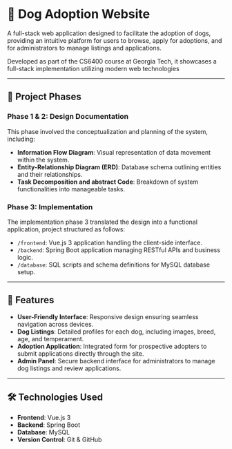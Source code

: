 # 🐾 Dog Adoption Website

A full-stack web application designed to facilitate the adoption of dogs, providing an intuitive platform for users to browse, apply for adoptions, and for administrators to manage listings and applications.

Developed as part of the CS6400 course at Georgia Tech, it showcases a full-stack implementation utilizing modern web technologies

---

## 📐 Project Phases

### Phase 1 & 2: Design Documentation

This phase involved the conceptualization and planning of the system, including:

- **Information Flow Diagram**: Visual representation of data movement within the system.
- **Entity-Relationship Diagram (ERD)**: Database schema outlining entities and their relationships.
- **Task Decomposition and abstract Code**: Breakdown of system functionalities into manageable tasks.

### Phase 3: Implementation

The implementation phase 3 translated the design into a functional application, project structured as follows:

- `/frontend`: Vue.js 3 application handling the client-side interface.
- `/backend`: Spring Boot application managing RESTful APIs and business logic.
- `/database`: SQL scripts and schema definitions for MySQL database setup.
---

## 🚀 Features

- **User-Friendly Interface**: Responsive design ensuring seamless navigation across devices.
- **Dog Listings**: Detailed profiles for each dog, including images, breed, age, and temperament.
- **Adoption Application**: Integrated form for prospective adopters to submit applications directly through the site.
- **Admin Panel**: Secure backend interface for administrators to manage dog listings and review applications.
---

## 🛠️ Technologies Used

- **Frontend**: Vue.js 3
- **Backend**: Spring Boot
- **Database**: MySQL
- **Version Control**: Git & GitHub

